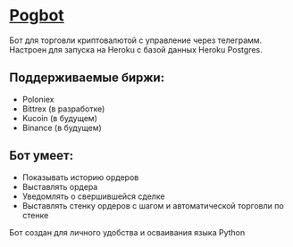 # [Pogbot](https://t.me/pog_ac_bot)


Бот для торговли криптовалютой с управление через телеграмм. Настроен для запуска на Heroku c базой данных Heroku Postgres.

## Поддерживаемые биржи:
* Poloniex
* Bittrex (в разработке)
* Kucoin  (в будущем)
* Binance (в будущем)
 
## Бот умеет:
* Показывать историю ордеров
* Выставлять ордера 
* Уведомлять о свершившейся сделке
* Выставлять стенку ордеров с шагом и автоматической торговли по стенке 





Бот создан для личного удобства и осваивания языка Python 
